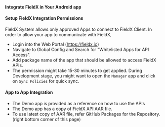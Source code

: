 #### Integrate FieldX in Your Android app


#### Setup FieldX Integration Permissions

FieldX System allows only approved Apps to connect to FieldX Client. In order to allow your app to communicate with FieldX,

- Login into the Web Portal (https://fieldx.io)
- Navigate to Global Config and Search for "Whitelisted Apps for API Access".
- Add package name of the app that should be allowed to access FieldX APIs.
- The permission might take 15-30 minutes to get applied. During Development stage, you might want to open the `Manager` app and click on `Sync Policies` for quick sync.

#### App to App Integration

* The Demo app is provided as a reference on how to use the APIs
* The Demo app has a copy of FieldX API AAR file.
* To use latest copy of AAR file, refer GitHub Packages for the Repository. (right bottom corner of this page)
